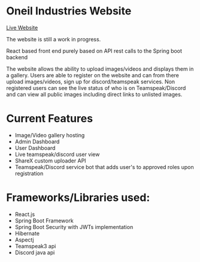 # Oneil Industries Website

[Live Website](https://www.oneilindustries.biz/)

The website is still a work in progress.

React based front end purely based on API rest calls to the Spring boot backend

The website allows the ability to upload images/videos and displays them in a gallery. Users are able to register on the website and can from there upload images/videos, sign up for discord/teamspeak services. Non registered users can see the live status of who is on Teamspeak/Discord and can view all public images including direct links to unlisted images.

# Current Features
- Image/Video gallery hosting
- Admin Dashboard
- User Dashboard
- Live teamspeak/discord user view
- ShareX custom uploader API
- Teamspeak/Discord service bot that adds user's to approved roles upon registration

# Frameworks/Libraries used:

- React.js
- Spring Boot Framework
- Spring Boot Security with JWTs implementation 
- Hibernate
- Aspectj
- Teamspeak3 api
- Discord java api
